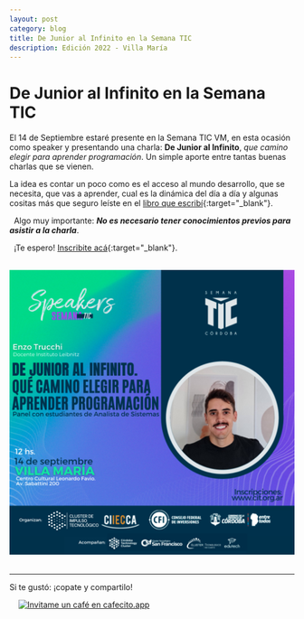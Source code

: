 ```yaml
---
layout: post
category: blog
title: De Junior al Infinito en la Semana TIC
description: Edición 2022 - Villa María
---
```


# De Junior al Infinito en la Semana TIC

El 14 de Septiembre estaré presente en la Semana TIC VM, en esta ocasión como speaker y presentando una charla: **De Junior al Infinito**, *que camino elegir para aprender programación*. Un simple aporte entre tantas buenas charlas que se vienen.
&nbsp;
&nbsp;


La idea es contar un poco como es el acceso al mundo desarrollo, que se necesita, que vas a aprender, cual es la dinámica del día a día y algunas cositas más que seguro leíste en el [libro que escribí](https://dejunioralinfinito.com.ar){:target="_blank"}.

&nbsp;
Algo muy importante:
_**No es necesario tener conocimientos previos para asistir a la charla**_.



&nbsp;
¡Te espero!
[Inscribite acá](https://docs.google.com/forms/d/e/1FAIpQLScvxDSwZXPJTDKJPhbkmntXdljB2OS2tffA8KAGj3tsURgaBw/viewform){:target="_blank"}.


&nbsp;
<img  src="../images/semana-tic-vm.png"  alt="Semana TIC - Enzo Trucchi">
&nbsp;
&nbsp;



--------

Si te gustó: ¡copate y compartilo!

&nbsp;
&nbsp;
[![Invitame un café en cafecito.app](https://cdn.cafecito.app/imgs/buttons/button_6.svg)](https://cafecito.app/enzotrucchi)
